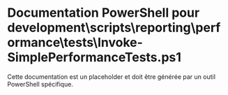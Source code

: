 # Documentation PowerShell pour development\scripts\reporting\performance\tests\Invoke-SimplePerformanceTests.ps1

Cette documentation est un placeholder et doit être générée par un outil PowerShell spécifique.
